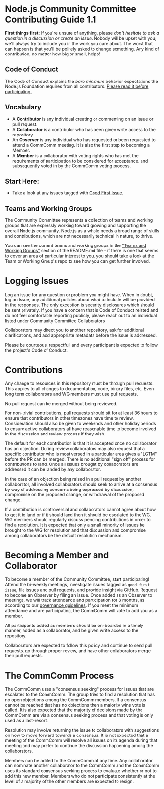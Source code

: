 # Node.js Community Committee Contributing Guide 1.1

**First things first:** If you're unsure of anything, please _don't hesitate to ask a question in a discussion or create an issue_. Nobody will be upset with you; we'll always try to include you in the work you care about. The worst that can happen is that you'll be politely asked to change something. Any kind of contribution, no matter how big or small, helps!

## Code of Conduct

The Code of Conduct explains the *bare minimum* behavior
expectations the Node.js Foundation requires from all contributors.
[Please read it before participating.](https://github.com/nodejs/TSC/blob/master/CODE_OF_CONDUCT.md)

## Vocabulary

* A **Contributor** is any individual creating or commenting on an issue or pull request.
* A **Collaborator** is a contributor who has been given write access to the repository
* An **Observer** is any individual who has requested or been requested to attend a CommComm meeting. It is also the first step to becoming a Member.
* A **Member** is a collaborator with voting rights who has met the requirements of participation to be considered for acceptance, and subsequently voted in by the CommComm voting process.

## Start Here:

- Take a look at any issues tagged with [Good First Issue](https://github.com/nodejs/community-committee/issues?q=is%3Aopen+is%3Aissue+label%3A%22good+first+issue%22).

## Teams and Working Groups
The Community Committee represents a collection of teams and working groups that are expressly working toward growing and supporting the overall Node.js community. Node.js as a whole needs a broad range of skills and contributions, which are not necessarily technical in nature, to thrive.

You can see the current teams and working groups in the ["Teams and Working Groups"](https://github.com/nodejs/community-committee#current-teams-and-working-groups) section of the README.md file - if there is one that seems to cover an area of particular interest to you, you should take a look at the Team or Working Group's repo to see how you can get further involved.

# Logging Issues

Log an issue for any question or problem you might have. When in doubt, log an issue,
any additional policies about what to include will be provided in the responses. The only
exception is security disclosures which should be sent privately. If you have a concern that is Code
of Conduct related and do not feel comfortable reporting publicly, please reach out to an individual listed under Community Committee Collaborators

Collaborators may direct you to another repository, ask for additional clarifications, and
add appropriate metadata before the issue is addressed.

Please be courteous, respectful, and every participant is expected to follow the
project's Code of Conduct.

# Contributions

Any change to resources in this repository must be through pull requests. This applies to all changes
to documentation, code, binary files, etc. Even long term collaborators and WG members must use
pull requests.

No pull request can be merged without being reviewed.

For non-trivial contributions, pull requests should sit for at least 36 hours to ensure that
contributors in other timezones have time to review. Consideration should also be given to
weekends and other holiday periods to ensure active collaborators all have reasonable time to
become involved in the discussion and review process if they wish.

The default for each contribution is that it is accepted once no collaborator has an objection.
During review collaborators may also request that a specific contributor who is most versed in a
particular area gives a "LGTM" before the PR can be merged. There is no additional "sign off"
process for contributions to land. Once all issues brought by collaborators are addressed it can
be landed by any collaborator.

In the case of an objection being raised in a pull request by another collaborator, all involved
collaborators should seek to arrive at a consensus by way of addressing concerns being expressed
by discussion, compromise on the proposed change, or withdrawal of the proposed change.

If a contribution is controversial and collaborators cannot agree about how to get it to land
or if it should land then it should be escalated to the WG. WG members should regularly
discuss pending contributions in order to find a resolution. It is expected that only a
small minority of issues be brought to the WG for resolution and that discussion and
compromise among collaborators be the default resolution mechanism.

# Becoming a Member and Collaborator

To become a member of the Community Committee, start participating! Attend the bi-weekly meetings, investigate issues tagged as `good first issue`,
file issues and pull requests, and provide insight via GitHub. Request to become an Observer by
filing an issue. Once added as an Observer to meetings, we will track attendance and participation
for 3 months, as according to our [governance guidelines](https://github.com/nodejs/community-committee/blob/master/GOVERNANCE.md#section-4-establishment-of-the-community-committee). If you meet the minimum
attendance and are participating, the CommComm will vote to add you as a member.

All participants added as members should be on-boarded in a timely manner, added as a collaborator, and be given write access to the repository.

Collaborators are expected to follow this policy and continue to send pull requests, go through
proper review, and have other collaborators merge their pull requests.

# The CommComm Process

The CommComm uses a "consensus seeking" process for issues that are escalated to the CommComm.
The group tries to find a resolution that has no open objections among the CommComm members.
If a consensus cannot be reached that has no objections then a majority wins vote
is called. It is also expected that the majority of decisions made by the CommComm are via
a consensus seeking process and that voting is only used as a last-resort.

Resolution may involve returning the issue to collaborators with suggestions on how to
move forward towards a consensus. It is not expected that a meeting of the CommComm
will resolve all issues on its agenda during that meeting and may prefer to continue
the discussion happening among the collaborators.

Members can be added to the CommComm at any time. Any collaborator can nominate another collaborator
to the CommComm and the CommComm uses its standard consensus seeking process to evaluate whether or
not to add this new member. Members who do not participate consistently at the level of
a majority of the other members are expected to resign.
